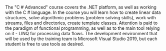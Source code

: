 The "C # Advanced" course covers the .NET platform, as well as working with the C # language. In the course you will learn how to create linear data structures, solve algorithmic problems (problem solving skills), work with streams, files and directories, create template classes. Attention is paid to the paradigm of functional programming, as well as to the main tool relying on it - LINQ for processing data flows. The development environment that will be used by the training team is Microsoft Visual Studio 2019, but each student is free to use tools as desired.